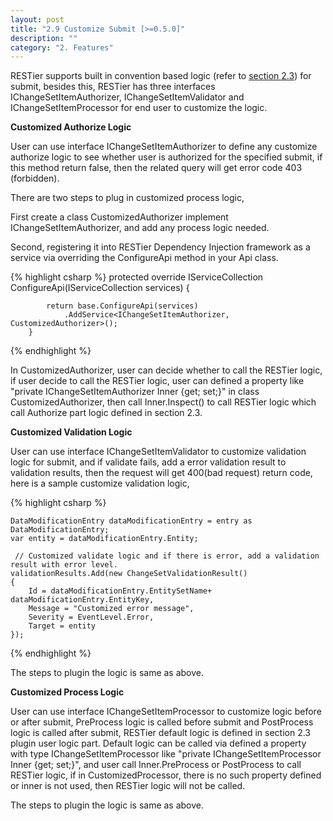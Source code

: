 ```yaml
---
layout: post
title: "2.9 Customize Submit [>=0.5.0]"
description: ""
category: "2. Features"
---
```


RESTier supports built in convention based logic (refer to [section 2.3](http://odata.github.io/RESTier/#02-02-Submit-Logic)) for submit, besides this, RESTier has three interfaces IChangeSetItemAuthorizer, IChangeSetItemValidator and IChangeSetItemProcessor for end user to customize the logic.

**Customized Authorize Logic**

User can use interface IChangeSetItemAuthorizer to define any customize authorize logic to see whether user is authorized for the specified submit, if this method return false, then the related query will get error code 403 (forbidden).

There are two steps to plug in customized process logic,

First create a class CustomizedAuthorizer implement IChangeSetItemAuthorizer, and add any process logic needed.

Second, registering it into RESTier Dependency Injection framework as a service via overriding the ConfigureApi method in your Api class.

{% highlight csharp %}
        protected override IServiceCollection ConfigureApi(IServiceCollection services)
        {

            return base.ConfigureApi(services)
                .AddService<IChangeSetItemAuthorizer, CustomizedAuthorizer>();
        }
{% endhighlight %}

In CustomizedAuthorizer, user can decide whether to call the RESTier logic, if user decide to call the RESTier logic, user can defined a property like "private IChangeSetItemAuthorizer Inner {get; set;}" in class CustomizedAuthorizer, then call Inner.Inspect() to call RESTier logic which call Authorize part logic defined in section 2.3.


**Customized Validation Logic**

User can use interface IChangeSetItemValidator to customize validation logic for submit, and if validate fails, add a error validation result to validation results, then the request will get 400(bad request) return code, here is a sample customize validation logic,

{% highlight csharp %}

    DataModificationEntry dataModificationEntry = entry as DataModificationEntry;
    var entity = dataModificationEntry.Entity;

     // Customized validate logic and if there is error, add a validation result with error level.
    validationResults.Add(new ChangeSetValidationResult()
    {
        Id = dataModificationEntry.EntitySetName+ dataModificationEntry.EntityKey,
        Message = "Customized error message",
        Severity = EventLevel.Error,
        Target = entity
    });

{% endhighlight %}

The steps to plugin the logic is same as above.

**Customized Process Logic**

User can use interface IChangeSetItemProcessor to customize logic before or after submit, PreProcess logic is called before submit and PostProcess logic is called after submit, RESTier default logic is defined in section 2.3 plugin user logic part. Default logic can be called via defined a property with type IChangeSetItemProcessor like "private IChangeSetItemProcessor Inner {get; set;}", and user call Inner.PreProcess or PostProcess to call RESTier logic, if in CustomizedProcessor, there is no such property defined or inner is not used, then RESTier logic will not be called.

The steps to plugin the logic is same as above.